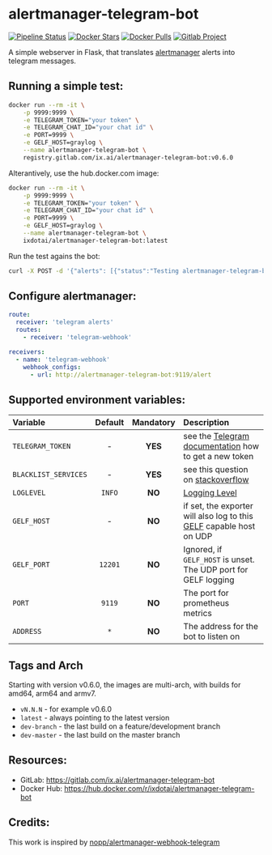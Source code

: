 # alertmanager-telegram-bot

[![Pipeline Status](https://gitlab.com/ix.ai/alertmanager-telegram-bot/badges/master/pipeline.svg)](https://gitlab.com/ix.ai/alertmanager-telegram-bot/)
[![Docker Stars](https://img.shields.io/docker/stars/ixdotai/alertmanager-telegram-bot.svg)](https://hub.docker.com/r/ixdotai/alertmanager-telegram-bot/)
[![Docker Pulls](https://img.shields.io/docker/pulls/ixdotai/alertmanager-telegram-bot.svg)](https://hub.docker.com/r/ixdotai/alertmanager-telegram-bot/)
[![Gitlab Project](https://img.shields.io/badge/GitLab-Project-554488.svg)](https://gitlab.com/ix.ai/alertmanager-telegram-bot/)

A simple webserver in Flask, that translates [alertmanager](https://github.com/prometheus/alertmanager) alerts into telegram messages.

## Running a simple test:
```sh
docker run --rm -it \
    -p 9999:9999 \
    -e TELEGRAM_TOKEN="your token" \
    -e TELEGRAM_CHAT_ID="your chat id" \
    -e PORT=9999 \
    -e GELF_HOST=graylog \
    --name alertmanager-telegram-bot \
    registry.gitlab.com/ix.ai/alertmanager-telegram-bot:v0.6.0
```
Alterantively, use the hub.docker.com image:
```sh
docker run --rm -it \
    -p 9999:9999 \
    -e TELEGRAM_TOKEN="your token" \
    -e TELEGRAM_CHAT_ID="your chat id" \
    -e PORT=9999 \
    -e GELF_HOST=graylog \
    --name alertmanager-telegram-bot \
    ixdotai/alertmanager-telegram-bot:latest
```

Run the test agains the bot:
```sh
curl -X POST -d '{"alerts": [{"status":"Testing alertmanager-telegram-bot", "labels":[], "annotations":[], "generatorURL": "http://localhost"}]}' -H "Content-Type: application/json" localhost:9119/alert
```

## Configure alertmanager:
```yml
route:
  receiver: 'telegram alerts'
  routes:
    - receiver: 'telegram-webhook'

receivers:
  - name: 'telegram-webhook'
    webhook_configs:
      - url: http://alertmanager-telegram-bot:9119/alert
```

## Supported environment variables:

| **Variable**         | **Default** | **Mandatory** | **Description**                                                                                                            |
|:---------------------|:-----------:|:-------------:|:---------------------------------------------------------------------------------------------------------------------------|
| `TELEGRAM_TOKEN`     | -           | **YES**       | see the [Telegram documentation](https://core.telegram.org/bots#creating-a-new-bot) how to get a new token                 |
| `BLACKLIST_SERVICES` | -           | **YES**       | see this question on [stackoverflow](https://stackoverflow.com/questions/32423837/telegram-bot-how-to-get-a-group-chat-id) |
| `LOGLEVEL`           | `INFO`      | **NO**        | [Logging Level](https://docs.python.org/3/library/logging.html#levels)                                                     |
| `GELF_HOST`          | -           | **NO**        | if set, the exporter will also log to this [GELF](https://docs.graylog.org/en/3.0/pages/gelf.html) capable host on UDP     |
| `GELF_PORT`          | `12201`     | **NO**        | Ignored, if `GELF_HOST` is unset. The UDP port for GELF logging                                                            |
| `PORT`               | `9119`      | **NO**        | The port for prometheus metrics                                                                                            |
| `ADDRESS`            | `*`         | **NO**        | The address for the bot to listen on                                                                                       |

## Tags and Arch

Starting with version v0.6.0, the images are multi-arch, with builds for amd64, arm64 and armv7.
* `vN.N.N` - for example v0.6.0
* `latest` - always pointing to the latest version
* `dev-branch` - the last build on a feature/development branch
* `dev-master` - the last build on the master branch

## Resources:
* GitLab: https://gitlab.com/ix.ai/alertmanager-telegram-bot
* Docker Hub: https://hub.docker.com/r/ixdotai/alertmanager-telegram-bot

## Credits:
This work is inspired by [nopp/alertmanager-webhook-telegram](https://github.com/nopp/alertmanager-webhook-telegram)
